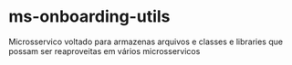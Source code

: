 # ms-onboarding-utils
Microsservico voltado para armazenas arquivos e classes e libraries que possam ser reaproveitas em vários microsservicos
